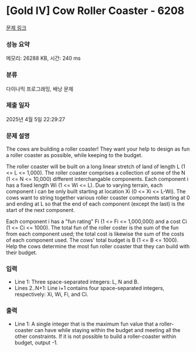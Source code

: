 # [Gold IV] Cow Roller Coaster - 6208 

[문제 링크](https://www.acmicpc.net/problem/6208) 

### 성능 요약

메모리: 26288 KB, 시간: 240 ms

### 분류

다이나믹 프로그래밍, 배낭 문제

### 제출 일자

2025년 4월 5일 22:29:27

### 문제 설명

<p>The cows are building a roller coaster! They want your help to design as fun a roller coaster as possible, while keeping to the budget.</p>

<p>The roller coaster will be built on a long linear stretch of land of length L (1 <= L <= 1,000). The roller coaster comprises a collection of some of the N (1 <= N <= 10,000) different interchangable components. Each component i has a fixed length Wi (1 <= Wi <= L). Due to varying terrain, each component i can be only built starting at location Xi (0 <= Xi <= L-Wi). The cows want to string together various roller coaster components starting at 0 and ending at L so that the end of each component (except the last) is the start of the next component.</p>

<p>Each component i has a "fun rating" Fi (1 <= Fi <= 1,000,000) and a cost Ci (1 <= Ci <= 1000). The total fun of the roller coster is the sum of the fun from each component used; the total cost is likewise the sum of the costs of each component used. The cows' total budget is B (1 <= B <= 1000). Help the cows determine the most fun roller coaster that they can build with their budget.</p>

### 입력 

 <ul>
	<li>Line 1: Three space-separated integers: L, N and B.</li>
	<li>Lines 2..N+1: Line i+1 contains four space-separated integers, respectively: Xi, Wi, Fi, and Ci.</li>
</ul>

<p> </p>

### 출력 

 <ul>
	<li>Line 1: A single integer that is the maximum fun value that a roller-coaster can have while staying within the budget and meeting all the other constraints. If it is not possible to build a roller-coaster within budget, output -1.</li>
</ul>

